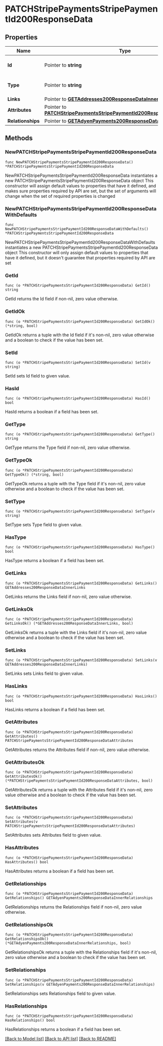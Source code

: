 # PATCHStripePaymentsStripePaymentId200ResponseData

## Properties

Name | Type | Description | Notes
------------ | ------------- | ------------- | -------------
**Id** | Pointer to **string** | The resource&#39;s id | [optional] 
**Type** | Pointer to **string** | The resource&#39;s type | [optional] 
**Links** | Pointer to [**GETAddresses200ResponseDataInnerLinks**](GETAddresses200ResponseDataInnerLinks.md) |  | [optional] 
**Attributes** | Pointer to [**PATCHStripePaymentsStripePaymentId200ResponseDataAttributes**](PATCHStripePaymentsStripePaymentId200ResponseDataAttributes.md) |  | [optional] 
**Relationships** | Pointer to [**GETAdyenPayments200ResponseDataInnerRelationships**](GETAdyenPayments200ResponseDataInnerRelationships.md) |  | [optional] 

## Methods

### NewPATCHStripePaymentsStripePaymentId200ResponseData

`func NewPATCHStripePaymentsStripePaymentId200ResponseData() *PATCHStripePaymentsStripePaymentId200ResponseData`

NewPATCHStripePaymentsStripePaymentId200ResponseData instantiates a new PATCHStripePaymentsStripePaymentId200ResponseData object
This constructor will assign default values to properties that have it defined,
and makes sure properties required by API are set, but the set of arguments
will change when the set of required properties is changed

### NewPATCHStripePaymentsStripePaymentId200ResponseDataWithDefaults

`func NewPATCHStripePaymentsStripePaymentId200ResponseDataWithDefaults() *PATCHStripePaymentsStripePaymentId200ResponseData`

NewPATCHStripePaymentsStripePaymentId200ResponseDataWithDefaults instantiates a new PATCHStripePaymentsStripePaymentId200ResponseData object
This constructor will only assign default values to properties that have it defined,
but it doesn't guarantee that properties required by API are set

### GetId

`func (o *PATCHStripePaymentsStripePaymentId200ResponseData) GetId() string`

GetId returns the Id field if non-nil, zero value otherwise.

### GetIdOk

`func (o *PATCHStripePaymentsStripePaymentId200ResponseData) GetIdOk() (*string, bool)`

GetIdOk returns a tuple with the Id field if it's non-nil, zero value otherwise
and a boolean to check if the value has been set.

### SetId

`func (o *PATCHStripePaymentsStripePaymentId200ResponseData) SetId(v string)`

SetId sets Id field to given value.

### HasId

`func (o *PATCHStripePaymentsStripePaymentId200ResponseData) HasId() bool`

HasId returns a boolean if a field has been set.

### GetType

`func (o *PATCHStripePaymentsStripePaymentId200ResponseData) GetType() string`

GetType returns the Type field if non-nil, zero value otherwise.

### GetTypeOk

`func (o *PATCHStripePaymentsStripePaymentId200ResponseData) GetTypeOk() (*string, bool)`

GetTypeOk returns a tuple with the Type field if it's non-nil, zero value otherwise
and a boolean to check if the value has been set.

### SetType

`func (o *PATCHStripePaymentsStripePaymentId200ResponseData) SetType(v string)`

SetType sets Type field to given value.

### HasType

`func (o *PATCHStripePaymentsStripePaymentId200ResponseData) HasType() bool`

HasType returns a boolean if a field has been set.

### GetLinks

`func (o *PATCHStripePaymentsStripePaymentId200ResponseData) GetLinks() GETAddresses200ResponseDataInnerLinks`

GetLinks returns the Links field if non-nil, zero value otherwise.

### GetLinksOk

`func (o *PATCHStripePaymentsStripePaymentId200ResponseData) GetLinksOk() (*GETAddresses200ResponseDataInnerLinks, bool)`

GetLinksOk returns a tuple with the Links field if it's non-nil, zero value otherwise
and a boolean to check if the value has been set.

### SetLinks

`func (o *PATCHStripePaymentsStripePaymentId200ResponseData) SetLinks(v GETAddresses200ResponseDataInnerLinks)`

SetLinks sets Links field to given value.

### HasLinks

`func (o *PATCHStripePaymentsStripePaymentId200ResponseData) HasLinks() bool`

HasLinks returns a boolean if a field has been set.

### GetAttributes

`func (o *PATCHStripePaymentsStripePaymentId200ResponseData) GetAttributes() PATCHStripePaymentsStripePaymentId200ResponseDataAttributes`

GetAttributes returns the Attributes field if non-nil, zero value otherwise.

### GetAttributesOk

`func (o *PATCHStripePaymentsStripePaymentId200ResponseData) GetAttributesOk() (*PATCHStripePaymentsStripePaymentId200ResponseDataAttributes, bool)`

GetAttributesOk returns a tuple with the Attributes field if it's non-nil, zero value otherwise
and a boolean to check if the value has been set.

### SetAttributes

`func (o *PATCHStripePaymentsStripePaymentId200ResponseData) SetAttributes(v PATCHStripePaymentsStripePaymentId200ResponseDataAttributes)`

SetAttributes sets Attributes field to given value.

### HasAttributes

`func (o *PATCHStripePaymentsStripePaymentId200ResponseData) HasAttributes() bool`

HasAttributes returns a boolean if a field has been set.

### GetRelationships

`func (o *PATCHStripePaymentsStripePaymentId200ResponseData) GetRelationships() GETAdyenPayments200ResponseDataInnerRelationships`

GetRelationships returns the Relationships field if non-nil, zero value otherwise.

### GetRelationshipsOk

`func (o *PATCHStripePaymentsStripePaymentId200ResponseData) GetRelationshipsOk() (*GETAdyenPayments200ResponseDataInnerRelationships, bool)`

GetRelationshipsOk returns a tuple with the Relationships field if it's non-nil, zero value otherwise
and a boolean to check if the value has been set.

### SetRelationships

`func (o *PATCHStripePaymentsStripePaymentId200ResponseData) SetRelationships(v GETAdyenPayments200ResponseDataInnerRelationships)`

SetRelationships sets Relationships field to given value.

### HasRelationships

`func (o *PATCHStripePaymentsStripePaymentId200ResponseData) HasRelationships() bool`

HasRelationships returns a boolean if a field has been set.


[[Back to Model list]](../README.md#documentation-for-models) [[Back to API list]](../README.md#documentation-for-api-endpoints) [[Back to README]](../README.md)



